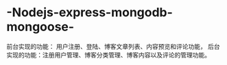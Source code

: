 # -Nodejs-express-mongodb-mongoose-
前台实现的功能： 用户注册、登陆、博客文章列表、内容预览和评论功能， 后台实现的功能：注册用户管理、博客分类管理、博客内容以及评论的管理功能。
